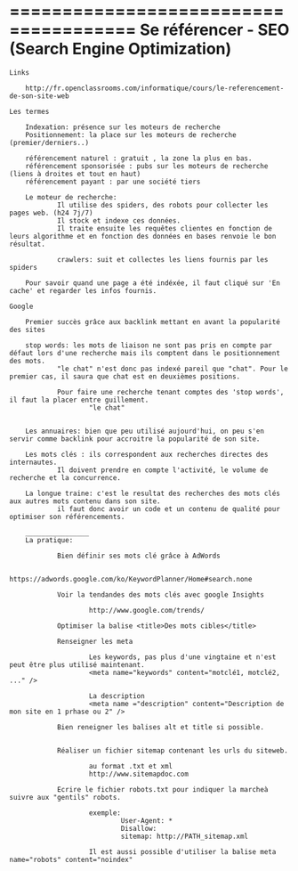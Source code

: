 ======================================
Se référencer - SEO (Search Engine Optimization)
======================================

~~~~~~~~~~~~~~
Links
~~~~~~~~~~~~~~

        http://fr.openclassrooms.com/informatique/cours/le-referencement-de-son-site-web

~~~~~~~~~~~~~~
Les termes
~~~~~~~~~~~~~~

        Indexation: présence sur les moteurs de recherche
        Positionnement: la place sur les moteurs de recherche (premier/derniers..)

        référencement naturel : gratuit , la zone la plus en bas.
        référencement sponsorisée : pubs sur les moteurs de recherche (liens à droites et tout en haut)
        référencement payant : par une société tiers

        Le moteur de recherche:
                Il utilise des spiders, des robots pour collecter les pages web. (h24 7j/7)
                Il stock et indexe ces données.
                Il traite ensuite les requêtes clientes en fonction de leurs algorithme et en fonction des données en bases renvoie le bon résultat.

                crawlers: suit et collectes les liens fournis par les spiders

        Pour savoir quand une page a été indéxée, il faut cliqué sur 'En cache' et regarder les infos fournis.


~~~~~~~~~~~~~~
Google
~~~~~~~~~~~~~~

        Premier succès grâce aux backlink mettant en avant la popularité des sites

        stop words: les mots de liaison ne sont pas pris en compte par défaut lors d'une recherche mais ils comptent dans le positionnement des mots.
                "le chat" n'est donc pas indexé pareil que "chat". Pour le premier cas, il saura que chat est en deuxièmes positions.

                Pour faire une recherche tenant comptes des 'stop words', il faut la placer entre guillement.
                        "le chat"


        Les annuaires: bien que peu utilisé aujourd'hui, on peu s'en servir comme backlink pour accroitre la popularité de son site.

        Les mots clés : ils correspondent aux recherches directes des internautes.
                Il doivent prendre en compte l'activité, le volume de recherche et la concurrence.

        La longue traine: c'est le resultat des recherches des mots clés aux autres mots contenu dans son site.
                il faut donc avoir un code et un contenu de qualité pour optimiser son référencements.

        ________________
        La pratique:

                Bien définir ses mots clé grâce à AdWords

                        https://adwords.google.com/ko/KeywordPlanner/Home#search.none

                Voir la tendandes des mots clés avec google Insights

                        http://www.google.com/trends/

                Optimiser la balise <title>Des mots cibles</title> 

                Renseigner les meta
                        
                        Les keywords, pas plus d'une vingtaine et n'est peut être plus utilisé maintenant.
                        <meta name="keywords" content="motclé1, motclé2, ..." />

                        La description
                        <meta name ="description" content="Description de mon site en 1 prhase ou 2" />

                Bien reneigner les balises alt et title si possible.

                
                Réaliser un fichier sitemap contenant les urls du siteweb.
                        
                        au format .txt et xml       
                        http://www.sitemapdoc.com

                Ecrire le fichier robots.txt pour indiquer la marcheà suivre aux "gentils" robots.
                        
                        exemple:
                                User-Agent: *
                                Disallow:
                                sitemap: http://PATH_sitemap.xml

                        Il est aussi possible d'utiliser la balise meta name="robots" content="noindex"
